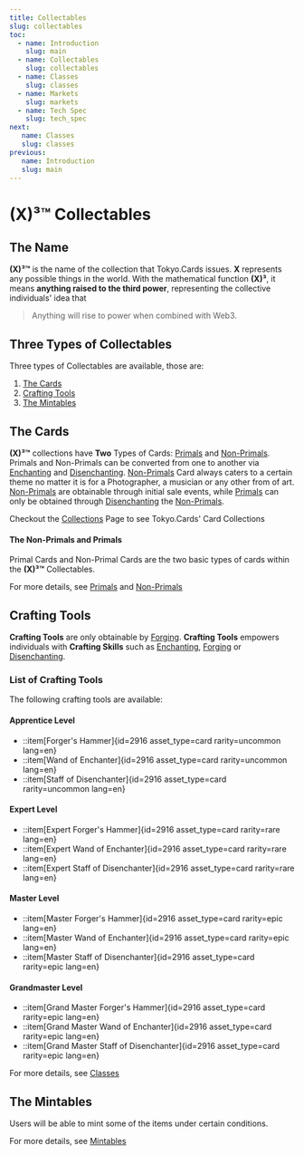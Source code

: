 ```yaml
---
title: Collectables
slug: collectables
toc:
  - name: Introduction
    slug: main 
  - name: Collectables 
    slug: collectables 
  - name: Classes 
    slug: classes 
  - name: Markets 
    slug: markets 
  - name: Tech Spec 
    slug: tech_spec 
next: 
   name: Classes 
   slug: classes 
previous: 
   name: Introduction 
   slug: main 
---
```


# __(X)³™__ Collectables

## The Name
__(X)³™__ is the name of the collection that Tokyo.Cards issues. __X__ represents any possible things in the world. With the mathematical function __(X)³__, it means __anything raised to the third power__, representing the collective individuals' idea that

> Anything will rise to power when combined with Web3.

## Three Types of Collectables
Three types of Collectables are available, those are:

1. [The Cards](#the-cards)
2. [Crafting Tools](#crafting-tools)
3. [The Mintables](#the-mintables)


## The Cards
__(X)³™__ collections have __Two__ Types of Cards: [Primals](/wiki/?slug=/collectables/primals&lang=en) and [Non-Primals](/wiki/?slug=/collectables/non_primals&lang=en). Primals and Non-Primals can be converted from one to another via [Enchanting](/wiki/?slug=classes&lang=en#enchanter) and [Disenchanting](/wiki/?slug=classes&lang=en#disenchanter). [Non-Primals](/wiki/?slug=/collectables/non_primals&lang=en) Card always caters to a certain theme no matter it is for a Photographer, a musician or any other from of art. [Non-Primals](/wiki/?slug=/collectables/non_primals&lang=en) are obtainable through initial sale events, while [Primals](/wiki/?slug=/collectables/primals&lang=en) can only be obtained through [Disenchanting](/wiki/?slug=classes&lang=en#disenchanter) the [Non-Primals](/wiki/?slug=/collectables/non_primals&lang=en).

Checkout the [Collections](/collections/?lang=en) Page to see Tokyo.Cards' Card Collections


#### The Non-Primals and Primals
Primal Cards and Non-Primal Cards are the two basic types of cards within the __(X)³™__ Collectables.

For more details, see [Primals](/wiki/?slug=/collectables/primals&lang=en) and [Non-Primals](/wiki/?slug=/collectables/non_primals&lang=en)


## Crafting Tools 
__Crafting Tools__ are only obtainable by [Forging](/wiki/?slug=classes&lang=en#forger). __Crafting Tools__ empowers individuals with __Crafting Skills__ such as [Enchanting](/wiki/?slug=classes&lang=en#enchanter), [Forging](/wiki/?slug=classes&lang=en#forger) or [Disenchanting](/wiki/?slug=classes&lang=en#disenchanter).

### List of Crafting Tools
The following crafting tools are available:

#### Apprentice Level 
- ::item[Forger's Hammer]{id=2916 asset_type=card rarity=uncommon lang=en} 
- ::item[Wand of Enchanter]{id=2916 asset_type=card rarity=uncommon lang=en} 
- ::item[Staff of Disenchanter]{id=2916 asset_type=card rarity=uncommon lang=en} 

#### Expert Level
- ::item[Expert Forger's Hammer]{id=2916 asset_type=card rarity=rare lang=en} 
- ::item[Expert Wand of Enchanter]{id=2916 asset_type=card rarity=rare lang=en} 
- ::item[Expert Staff of Disenchanter]{id=2916 asset_type=card rarity=rare lang=en} 

#### Master Level 
- ::item[Master Forger's Hammer]{id=2916 asset_type=card rarity=epic lang=en} 
- ::item[Master Wand of Enchanter]{id=2916 asset_type=card rarity=epic lang=en} 
- ::item[Master Staff of Disenchanter]{id=2916 asset_type=card rarity=epic lang=en} 

#### Grandmaster Level 
- ::item[Grand Master Forger's Hammer]{id=2916 asset_type=card rarity=epic lang=en} 
- ::item[Grand Master Wand of Enchanter]{id=2916 asset_type=card rarity=epic lang=en} 
- ::item[Grand Master Staff of Disenchanter]{id=2916 asset_type=card rarity=epic lang=en} 

For more details, see [Classes](/wiki/?slug=classes&lang=en) 

## The Mintables
Users will be able to mint some of the items under certain conditions. 

For more details, see [Mintables](#mintable)
